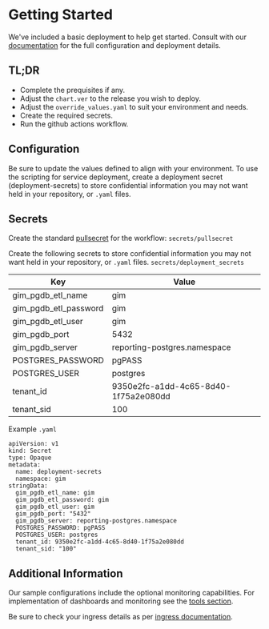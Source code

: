 # Getting Started
We've included a basic deployment to help get started.
Consult with our [documentation](all.docs.genesys.com/PEC-REP/Current/GIMPEGuide/Overview) for the full configuration and deployment details.

## TL;DR
- Complete the prequisites if any.
- Adjust the `chart.ver` to the release you wish to deploy.
- Adjust the `override_values.yaml` to suit your environment and needs.
- Create the required secrets.
- Run the github actions workflow.

## Configuration

Be sure to update the values defined to align with your environment.
To use the scripting for service deployment, create a deployment secret (deployment-secrets) to store confidential information you may not want held in your repository, or `.yaml` files. 

## Secrets 
Create the standard [pullsecret](../#-considerations) for the workflow: 
`secrets/pullsecret`

Create the following secrets to store confidential information you may not want held in your repository, or `.yaml` files. 
`secrets/deployment_secrets`

|Key|Value|
|-|-|
gim_pgdb_etl_name| gim
  gim_pgdb_etl_password| gim
  gim_pgdb_etl_user| gim
  gim_pgdb_port| 5432
  gim_pgdb_server| reporting-postgres.namespace
  POSTGRES_PASSWORD| pgPASS
  POSTGRES_USER| postgres
  tenant_id| 9350e2fc-a1dd-4c65-8d40-1f75a2e080dd
  tenant_sid| 100

Example `.yaml`

```
apiVersion: v1
kind: Secret
type: Opaque
metadata:
  name: deployment-secrets
  namespace: gim
stringData:
  gim_pgdb_etl_name: gim
  gim_pgdb_etl_password: gim
  gim_pgdb_etl_user: gim
  gim_pgdb_port: "5432"
  gim_pgdb_server: reporting-postgres.namespace
  POSTGRES_PASSWORD: pgPASS
  POSTGRES_USER: postgres
  tenant_id: 9350e2fc-a1dd-4c65-8d40-1f75a2e080dd
  tenant_sid: "100"
```

## Additional Information

Our sample configurations include the optional monitoring capabilities. For implementation of dashboards and monitoring see the [tools section](/tools).

Be sure to check your ingress details as per [ingress documentation](/doc/ingress.md).